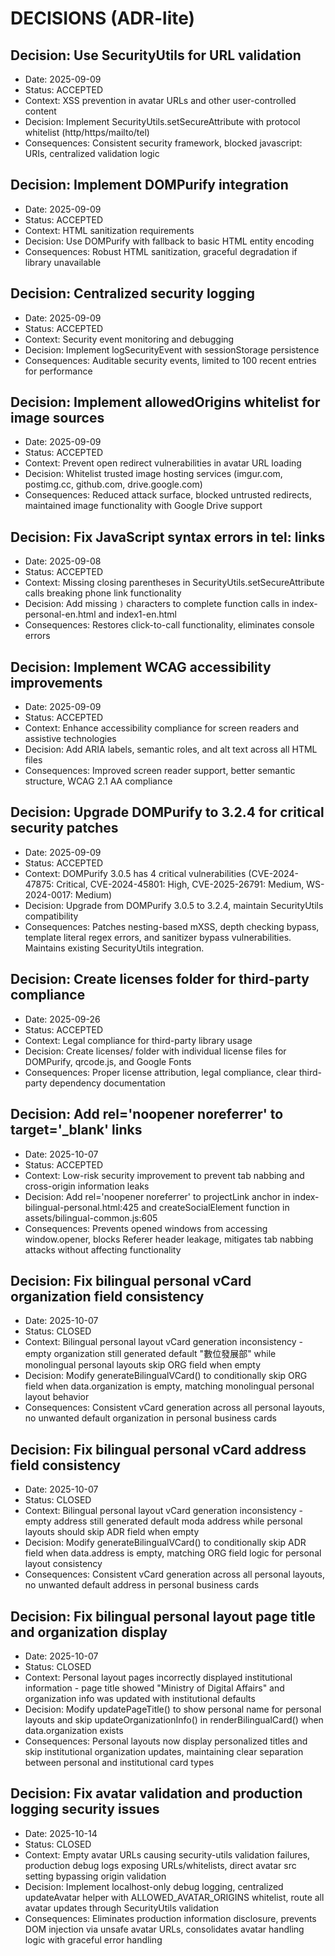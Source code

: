 # DECISIONS (ADR-lite)

## Decision: Use SecurityUtils for URL validation
- Date: 2025-09-09
- Status: ACCEPTED  
- Context: XSS prevention in avatar URLs and other user-controlled content
- Decision: Implement SecurityUtils.setSecureAttribute with protocol whitelist (http/https/mailto/tel)
- Consequences: Consistent security framework, blocked javascript: URIs, centralized validation logic

## Decision: Implement DOMPurify integration
- Date: 2025-09-09
- Status: ACCEPTED
- Context: HTML sanitization requirements
- Decision: Use DOMPurify with fallback to basic HTML entity encoding
- Consequences: Robust HTML sanitization, graceful degradation if library unavailable

## Decision: Centralized security logging
- Date: 2025-09-09
- Status: ACCEPTED
- Context: Security event monitoring and debugging
- Decision: Implement logSecurityEvent with sessionStorage persistence
- Consequences: Auditable security events, limited to 100 recent entries for performance

## Decision: Implement allowedOrigins whitelist for image sources
- Date: 2025-09-09
- Status: ACCEPTED
- Context: Prevent open redirect vulnerabilities in avatar URL loading
- Decision: Whitelist trusted image hosting services (imgur.com, postimg.cc, github.com, drive.google.com)
- Consequences: Reduced attack surface, blocked untrusted redirects, maintained image functionality with Google Drive support

## Decision: Fix JavaScript syntax errors in tel: links
- Date: 2025-09-08
- Status: ACCEPTED  
- Context: Missing closing parentheses in SecurityUtils.setSecureAttribute calls breaking phone link functionality
- Decision: Add missing `)` characters to complete function calls in index-personal-en.html and index1-en.html
- Consequences: Restores click-to-call functionality, eliminates console errors

## Decision: Implement WCAG accessibility improvements
- Date: 2025-09-09
- Status: ACCEPTED
- Context: Enhance accessibility compliance for screen readers and assistive technologies
- Decision: Add ARIA labels, semantic roles, and alt text across all HTML files
- Consequences: Improved screen reader support, better semantic structure, WCAG 2.1 AA compliance

## Decision: Upgrade DOMPurify to 3.2.4 for critical security patches
- Date: 2025-09-09
- Status: ACCEPTED
- Context: DOMPurify 3.0.5 has 4 critical vulnerabilities (CVE-2024-47875: Critical, CVE-2024-45801: High, CVE-2025-26791: Medium, WS-2024-0017: Medium)
- Decision: Upgrade from DOMPurify 3.0.5 to 3.2.4, maintain SecurityUtils compatibility
- Consequences: Patches nesting-based mXSS, depth checking bypass, template literal regex errors, and sanitizer bypass vulnerabilities. Maintains existing SecurityUtils integration.

## Decision: Create licenses folder for third-party compliance
- Date: 2025-09-26
- Status: ACCEPTED
- Context: Legal compliance for third-party library usage
- Decision: Create licenses/ folder with individual license files for DOMPurify, qrcode.js, and Google Fonts
- Consequences: Proper license attribution, legal compliance, clear third-party dependency documentation

## Decision: Add rel='noopener noreferrer' to target='_blank' links
- Date: 2025-10-07
- Status: ACCEPTED
- Context: Low-risk security improvement to prevent tab nabbing and cross-origin information leaks
- Decision: Add rel='noopener noreferrer' to projectLink anchor in index-bilingual-personal.html:425 and createSocialElement function in assets/bilingual-common.js:605
- Consequences: Prevents opened windows from accessing window.opener, blocks Referer header leakage, mitigates tab nabbing attacks without affecting functionality

## Decision: Fix bilingual personal vCard organization field consistency
- Date: 2025-10-07
- Status: CLOSED
- Context: Bilingual personal layout vCard generation inconsistency - empty organization still generated default "數位發展部" while monolingual personal layouts skip ORG field when empty
- Decision: Modify generateBilingualVCard() to conditionally skip ORG field when data.organization is empty, matching monolingual personal layout behavior
- Consequences: Consistent vCard generation across all personal layouts, no unwanted default organization in personal business cards

## Decision: Fix bilingual personal vCard address field consistency
- Date: 2025-10-07
- Status: CLOSED
- Context: Bilingual personal layout vCard generation inconsistency - empty address still generated default moda address while personal layouts should skip ADR field when empty
- Decision: Modify generateBilingualVCard() to conditionally skip ADR field when data.address is empty, matching ORG field logic for personal layout consistency
- Consequences: Consistent vCard generation across all personal layouts, no unwanted default address in personal business cards

## Decision: Fix bilingual personal layout page title and organization display
- Date: 2025-10-07
- Status: CLOSED
- Context: Personal layout pages incorrectly displayed institutional information - page title showed "Ministry of Digital Affairs" and organization info was updated with institutional defaults
- Decision: Modify updatePageTitle() to show personal name for personal layouts and skip updateOrganizationInfo() in renderBilingualCard() when data.organization exists
- Consequences: Personal layouts now display personalized titles and skip institutional organization updates, maintaining clear separation between personal and institutional card types

## Decision: Fix avatar validation and production logging security issues
- Date: 2025-10-14
- Status: CLOSED
- Context: Empty avatar URLs causing security-utils validation failures, production debug logs exposing URLs/whitelists, direct avatar src setting bypassing origin validation
- Decision: Implement localhost-only debug logging, centralized updateAvatar helper with ALLOWED_AVATAR_ORIGINS whitelist, route all avatar updates through SecurityUtils validation
- Consequences: Eliminates production information disclosure, prevents DOM injection via unsafe avatar URLs, consolidates avatar handling logic with graceful error handling